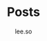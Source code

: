 ---
aliases: ["posts", "articles", "blog", "showcase", "docs"]
title: "Posts"
author: "lee.so"
tags: ["index"]
---